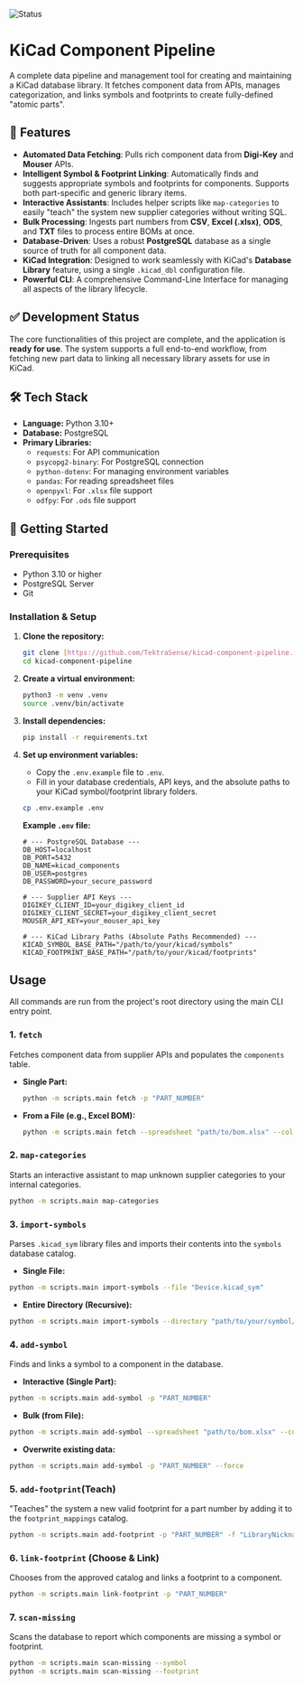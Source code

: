 ![Status](https://img.shields.io/badge/status-work_in_progress-yellow)

# KiCad Component Pipeline

A complete data pipeline and management tool for creating and maintaining a KiCad database library. It fetches component data from APIs, manages categorization, and links symbols and footprints to create fully-defined "atomic parts".

## 🌟 Features

-   **Automated Data Fetching**: Pulls rich component data from **Digi-Key** and **Mouser** APIs.
-   **Intelligent Symbol & Footprint Linking**: Automatically finds and suggests appropriate symbols and footprints for components. Supports both part-specific and generic library items.
-   **Interactive Assistants**: Includes helper scripts like `map-categories` to easily "teach" the system new supplier categories without writing SQL.
-   **Bulk Processing**: Ingests part numbers from **CSV**, **Excel (.xlsx)**, **ODS**, and **TXT** files to process entire BOMs at once.
-   **Database-Driven**: Uses a robust **PostgreSQL** database as a single source of truth for all component data.
-   **KiCad Integration**: Designed to work seamlessly with KiCad's **Database Library** feature, using a single `.kicad_dbl` configuration file.
-   **Powerful CLI**: A comprehensive Command-Line Interface for managing all aspects of the library lifecycle.

## ✅ Development Status

The core functionalities of this project are complete, and the application is **ready for use**. The system supports a full end-to-end workflow, from fetching new part data to linking all necessary library assets for use in KiCad.

## 🛠️ Tech Stack

-   **Language:** Python 3.10+
-   **Database:** PostgreSQL
-   **Primary Libraries:**
    -   `requests`: For API communication
    -   `psycopg2-binary`: For PostgreSQL connection
    -   `python-dotenv`: For managing environment variables
    -   `pandas`: For reading spreadsheet files
    -   `openpyxl`: For `.xlsx` file support
    -   `odfpy`: For `.ods` file support

## 🚀 Getting Started

### Prerequisites

-   Python 3.10 or higher
-   PostgreSQL Server
-   Git

### Installation & Setup

1.  **Clone the repository:**
    ```bash
    git clone [https://github.com/TektraSense/kicad-component-pipeline.git](https://github.com/TektraSense/kicad-component-pipeline.git)
    cd kicad-component-pipeline
    ```

2.  **Create a virtual environment:**
    ```bash
    python3 -m venv .venv
    source .venv/bin/activate
    ```

3.  **Install dependencies:**
    ```bash
    pip install -r requirements.txt
    ```

4.  **Set up environment variables:**
    -   Copy the `.env.example` file to `.env`.
    -   Fill in your database credentials, API keys, and the absolute paths to your KiCad symbol/footprint library folders.

    ```bash
    cp .env.example .env
    ```

    **Example `.env` file:**
    ```env
    # --- PostgreSQL Database ---
    DB_HOST=localhost
    DB_PORT=5432
    DB_NAME=kicad_components
    DB_USER=postgres
    DB_PASSWORD=your_secure_password

    # --- Supplier API Keys ---
    DIGIKEY_CLIENT_ID=your_digikey_client_id
    DIGIKEY_CLIENT_SECRET=your_digikey_client_secret
    MOUSER_API_KEY=your_mouser_api_key

    # --- KiCad Library Paths (Absolute Paths Recommended) ---
    KICAD_SYMBOL_BASE_PATH="/path/to/your/kicad/symbols"
    KICAD_FOOTPRINT_BASE_PATH="/path/to/your/kicad/footprints"
    ```

## Usage

All commands are run from the project's root directory using the main CLI entry point.

### 1. `fetch`

Fetches component data from supplier APIs and populates the `components` table.

-   **Single Part:**
    ```bash
    python -m scripts.main fetch -p "PART_NUMBER"
    ```
-   **From a File (e.g., Excel BOM):**
    ```bash
    python -m scripts.main fetch --spreadsheet "path/to/bom.xlsx" --column "Part Number"
    ```

### 2. `map-categories`

Starts an interactive assistant to map unknown supplier categories to your internal categories.
  ```bash
  python -m scripts.main map-categories
  ```
### 3. `import-symbols`

Parses `.kicad_sym` library files and imports their contents into the `symbols` database catalog.

-   **Single File:**
  ```bash
  python -m scripts.main import-symbols --file "Device.kicad_sym"
  ```
-   **Entire Directory (Recursive):**

  ```bash
  python -m scripts.main import-symbols --directory "path/to/your/symbol/libraries"
  ```
### 4. `add-symbol`

Finds and links a symbol to a component in the database.

-   **Interactive (Single Part):**

  ```bash
  python -m scripts.main add-symbol -p "PART_NUMBER"
  ```
-   **Bulk (from File):**

  ```bash
  python -m scripts.main add-symbol --spreadsheet "path/to/bom.xlsx" --column "Part Number"
  ```
-   **Overwrite existing data:**

  ```bash
  python -m scripts.main add-symbol -p "PART_NUMBER" --force
  ```
### 5. `add-footprint`(Teach)

"Teaches" the system a new valid footprint for a part number by adding it to the `footprint_mappings` catalog.

  ```bash
  python -m scripts.main add-footprint -p "PART_NUMBER" -f "LibraryNickname:FootprintName"
  ```
### 6. `link-footprint` (Choose & Link)

Chooses from the approved catalog and links a footprint to a component.

  ```bash
  python -m scripts.main link-footprint -p "PART_NUMBER"
  ```
### 7. `scan-missing`

Scans the database to report which components are missing a symbol or footprint.

  ```bash
  python -m scripts.main scan-missing --symbol
  python -m scripts.main scan-missing --footprint
  ```
